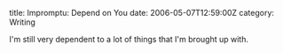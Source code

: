 title: Impromptu: Depend on You
date: 2006-05-07T12:59:00Z
category: Writing

I'm still very dependent to a lot of things that I'm brought up with.
